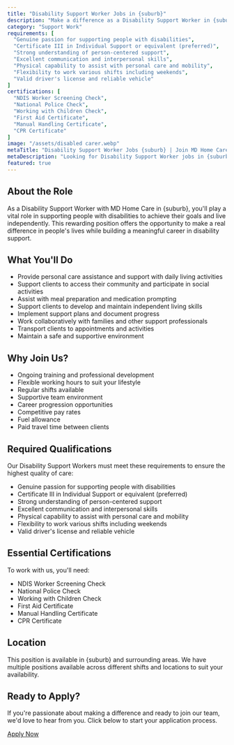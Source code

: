 ```yaml
---
title: "Disability Support Worker Jobs in {suburb}"
description: "Make a difference as a Disability Support Worker in {suburb}. Join our team to provide essential support services that empower people with disabilities to live their best lives."
category: "Support Work"
requirements: [
  "Genuine passion for supporting people with disabilities",
  "Certificate III in Individual Support or equivalent (preferred)",
  "Strong understanding of person-centered support",
  "Excellent communication and interpersonal skills",
  "Physical capability to assist with personal care and mobility",
  "Flexibility to work various shifts including weekends",
  "Valid driver's license and reliable vehicle"
]
certifications: [
  "NDIS Worker Screening Check",
  "National Police Check",
  "Working with Children Check",
  "First Aid Certificate",
  "Manual Handling Certificate",
  "CPR Certificate"
]
image: "/assets/disabled carer.webp"
metaTitle: "Disability Support Worker Jobs {suburb} | Join MD Home Care"
metaDescription: "Looking for Disability Support Worker jobs in {suburb}? Join MD Home Care's team of dedicated support workers. Flexible hours, ongoing training, and career growth opportunities."
featured: true
---
```


## About the Role

As a Disability Support Worker with MD Home Care in {suburb}, you'll play a vital role in supporting people with disabilities to achieve their goals and live independently. This rewarding position offers the opportunity to make a real difference in people's lives while building a meaningful career in disability support.

## What You'll Do

- Provide personal care assistance and support with daily living activities
- Support clients to access their community and participate in social activities
- Assist with meal preparation and medication prompting
- Support clients to develop and maintain independent living skills
- Implement support plans and document progress
- Work collaboratively with families and other support professionals
- Transport clients to appointments and activities
- Maintain a safe and supportive environment

## Why Join Us?

- Ongoing training and professional development
- Flexible working hours to suit your lifestyle
- Regular shifts available
- Supportive team environment
- Career progression opportunities
- Competitive pay rates
- Fuel allowance
- Paid travel time between clients

## Required Qualifications

Our Disability Support Workers must meet these requirements to ensure the highest quality of care:

- Genuine passion for supporting people with disabilities
- Certificate III in Individual Support or equivalent (preferred)
- Strong understanding of person-centered support
- Excellent communication and interpersonal skills
- Physical capability to assist with personal care and mobility
- Flexibility to work various shifts including weekends
- Valid driver's license and reliable vehicle

## Essential Certifications

To work with us, you'll need:

- NDIS Worker Screening Check
- National Police Check
- Working with Children Check
- First Aid Certificate
- Manual Handling Certificate
- CPR Certificate

## Location

This position is available in {suburb} and surrounding areas. We have multiple positions available across different shifts and locations to suit your availability.

## Ready to Apply?

If you're passionate about making a difference and ready to join our team, we'd love to hear from you. Click below to start your application process.

[Apply Now](/contact) 